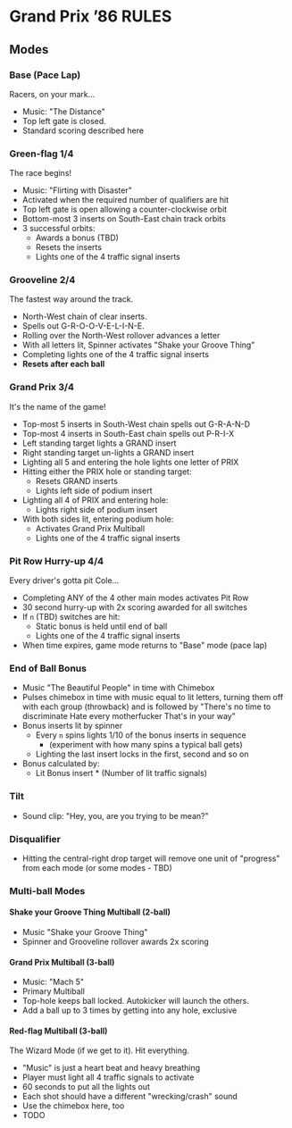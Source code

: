 Grand Prix ’86 RULES
====================

Modes
-----

### Base (Pace Lap)

Racers, on your mark...

- Music: "The Distance"
- Top left gate is closed.
- Standard scoring described here

### Green-flag 1/4

The race begins!

- Music: "Flirting with Disaster"
- Activated when the required number of qualifiers are hit
- Top left gate is open allowing a counter-clockwise orbit
- Bottom-most 3 inserts on South-East chain track orbits
- 3 successful orbits:
  - Awards a bonus (TBD)
  - Resets the inserts
  - Lights one of the 4 traffic signal inserts

### Grooveline 2/4

The fastest way around the track.

- North-West chain of clear inserts.
- Spells out G-R-O-O-V-E-L-I-N-E.
- Rolling over the North-West rollover advances a letter
- With all letters lit, Spinner activates "Shake your Groove Thing"
- Completing lights one of the 4 traffic signal inserts
- **Resets after each ball**

### Grand Prix 3/4

It's the name of the game!

- Top-most 5 inserts in South-West chain spells out G-R-A-N-D
- Top-most 4 inserts in South-East chain spells out P-R-I-X
- Left standing target lights a GRAND insert
- Right standing target un-lights a GRAND insert
- Lighting all 5 and entering the hole lights one letter of PRIX
- Hitting either the PRIX hole or standing target:
    - Resets GRAND inserts
    - Lights left side of podium insert
- Lighting all 4 of PRIX and entering hole:
  - Lights right side of podium insert
- With both sides lit, entering podium hole:
  - Activates Grand Prix Multiball
  - Lights one of the 4 traffic signal inserts

### Pit Row Hurry-up 4/4

Every driver's gotta pit Cole...

- Completing ANY of the 4 other main modes activates Pit Row
- 30 second hurry-up with 2x scoring awarded for all switches
- If `n` (TBD) switches are hit:
  - Static bonus is held until end of ball
  - Lights one of the 4 traffic signal inserts
- When time expires, game mode returns to "Base" mode (pace lap)

### End of Ball Bonus

- Music "The Beautiful People" in time with Chimebox
- Pulses chimebox in time with music equal to lit
  letters, turning them off with each group (throwback)
  and is followed by "There's no time to discriminate
  Hate every motherfucker That's in your way"
- Bonus inserts lit by spinner
  - Every `n` spins lights 1/10 of the bonus inserts in sequence
    - (experiment with how many spins a typical ball gets)
  - Lighting the last insert locks in the first, second and so on
- Bonus calculated by:
  - Lit Bonus insert * (Number of lit traffic signals)

### Tilt

- Sound clip: "Hey, you, are you trying to be mean?"

### Disqualifier

- Hitting the central-right drop target will remove one unit
  of "progress" from each mode (or some modes - TBD)

### Multi-ball Modes

#### Shake your Groove Thing Multiball (2-ball)

- Music "Shake your Groove Thing"
- Spinner and Grooveline rollover awards 2x scoring

#### Grand Prix Multiball (3-ball)

- Music: "Mach 5"
- Primary Multiball
- Top-hole keeps ball locked. Autokicker will launch the others.
- Add a ball up to 3 times by getting into any hole, exclusive

#### Red-flag Multiball (3-ball)

The Wizard Mode (if we get to it). Hit everything.

- "Music" is just a heart beat and heavy breathing
- Player must light all 4 traffic signals to activate
- 60 seconds to put all the lights out
- Each shot should have a different "wrecking/crash" sound
- Use the chimebox here, too
- TODO
